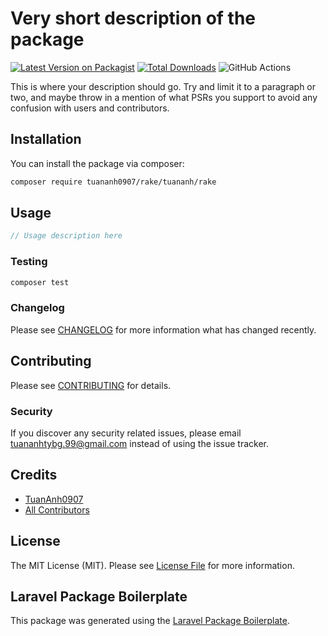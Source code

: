 # Very short description of the package

[![Latest Version on Packagist](https://img.shields.io/packagist/v/tuananh0907/rake/tuananh/rake.svg?style=flat-square)](https://packagist.org/packages/tuananh0907/rake/tuananh/rake)
[![Total Downloads](https://img.shields.io/packagist/dt/tuananh0907/rake/tuananh/rake.svg?style=flat-square)](https://packagist.org/packages/tuananh0907/rake/tuananh/rake)
![GitHub Actions](https://github.com/tuananh0907/rake/tuananh/rake/actions/workflows/main.yml/badge.svg)

This is where your description should go. Try and limit it to a paragraph or two, and maybe throw in a mention of what PSRs you support to avoid any confusion with users and contributors.

## Installation

You can install the package via composer:

```bash
composer require tuananh0907/rake/tuananh/rake
```

## Usage

```php
// Usage description here
```

### Testing

```bash
composer test
```

### Changelog

Please see [CHANGELOG](CHANGELOG.md) for more information what has changed recently.

## Contributing

Please see [CONTRIBUTING](CONTRIBUTING.md) for details.

### Security

If you discover any security related issues, please email tuananhtybg.99@gmail.com instead of using the issue tracker.

## Credits

-   [TuanAnh0907](https://github.com/tuananh0907/rake)
-   [All Contributors](../../contributors)

## License

The MIT License (MIT). Please see [License File](LICENSE.md) for more information.

## Laravel Package Boilerplate

This package was generated using the [Laravel Package Boilerplate](https://laravelpackageboilerplate.com).
